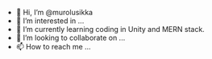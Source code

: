 - 👋 Hi, I’m @murolusikka
- 👀 I’m interested in ...
- 🌱 I’m currently learning coding in Unity and MERN stack.
- 💞️ I’m looking to collaborate on ...
- 📫 How to reach me ...

<!---
murolusikka/murolusikka is a ✨ special ✨ repository because its `README.md` (this file) appears on your GitHub profile.
You can click the Preview link to take a look at your changes.
--->
